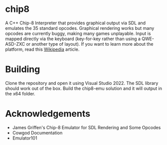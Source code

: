 # chip8
A C++ Chip-8 Interpreter that provides graphical output via SDL and emulates the 35 standard opcodes. Graphical rendering works but many opcodes are currently buggy, making many games unplayable. Input is mapped directly via the keyboard (key-for-key rather than using a QWE-ASD-ZXC or another type of layout). If you want to learn more about the platform, read this [Wikipedia](https://en.wikipedia.org/wiki/CHIP-8) article. 

# Building
Clone the repository and open it using Visual Studio 2022. The SDL library should work out of the box. Build the chip8-emu solution and it will output in the x64 folder.

# Acknowledgements

- James Griffen's Chip-8 Emulator for SDL Rendering and Some Opcodes 
- Cowgod Documentation
- Emulator101
